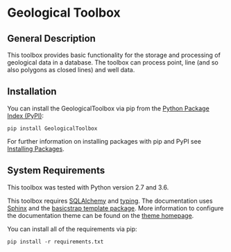 # Geological Toolbox

## General Description

This toolbox provides basic functionality for the storage and processing of geological data in a database. The toolbox can process point, line (and so also polygons as closed lines) and well data.

## Installation

You can install the GeologicalToolbox via pip from the [Python Package Index (PyPI)](https://pypi.org/):

```
pip install GeologicalToolbox
```

For further information on installing packages with pip and PyPI see [Installing Packages](https://packaging.python.org/tutorials/installing-packages/).

## System Requirements

This toolbox was tested with Python version 2.7 and 3.6.

This toolbox requires [SQLAlchemy](https://www.sqlalchemy.org/) and [typing](https://pypi.org/project/typing/). The documentation uses [Sphinx](https://pypi.org/project/Sphinx/) and the [basicstrap template package](https://pypi.org/project/sphinxjp.themes.basicstrap/). More information to configure the documentation theme can be found on the [theme homepage](https://pythonhosted.org/sphinxjp.themes.basicstrap/index.html).


You can install all of the requirements via pip:

```
pip install -r requirements.txt
```